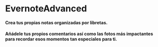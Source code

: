 # EvernoteAdvanced
#### Crea tus propias notas organizadas por libretas. ####
#### Añádele tus propios comentarios así como las fotos más impactantes para recordar esos momentos tan especiales para ti. ####
